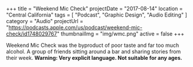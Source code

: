 +++
title = "Weekend Mic Check"
projectDate = "2017-08-14"
location = "Central California"
tags = [ "Podcast", "Graphic Design", "Audio Editing" ]
category = "Audio"
projectUrl = "https://podcasts.apple.com/us/podcast/weekend-mic-check/id1748029767"
thumbnailImg = "img/wmc.png"
active = false
+++

Weekend Mic Check was the byproduct of poor taste and far too much alcohol. A group of friends sitting around a bar and sharing stories from their week. **Warning: Very explicit language. Not suitable for any ages.**
